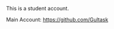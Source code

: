 This is a student account.

Main Account: https://github.com/Gultask

<!---
HLACoutinho/HLACoutinho is a ✨ special ✨ repository because its `README.md` (this file) appears on your GitHub profile.
You can click the Preview link to take a look at your changes.
--->
